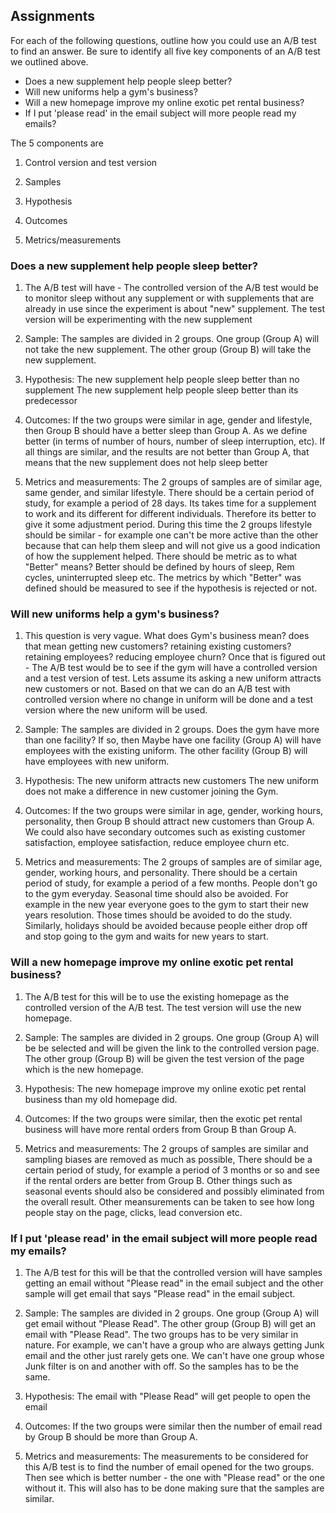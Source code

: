 ## Assignments

For each of the following questions, outline how you could use an A/B test to find an answer. Be sure to identify all five key components of an A/B test we outlined above.

* Does a new supplement help people sleep better?
* Will new uniforms help a gym's business?
* Will a new homepage improve my online exotic pet rental business?
* If I put 'please read' in the email subject will more people read my emails?

The 5 components are 

1) Control version and test version

2) Samples

3) Hypothesis

4) Outcomes

5) Metrics/measurements


### Does a new supplement help people sleep better?

1) The A/B test will have - The controlled version of the A/B test would be to monitor sleep without any supplement or with supplements that are already in use since the experiment is about "new" supplement. The test version will be experimenting with the new supplement

2) Sample: The samples are divided in 2 groups. One group (Group A) will not take the new supplement. The other group (Group B) will take the new supplement. 

3) Hypothesis: The new supplement help people sleep better than no supplement
The new supplement help people sleep better than its predecessor

4) Outcomes: If the two groups were similar in age, gender and lifestyle, then Group B should have a better sleep than Group A. As we define better (in terms of number of hours, number of sleep interruption, etc). If all things are similar, and the results are not better than Group A, that means that the new supplement does not help sleep better

5) Metrics and measurements: The 2 groups of samples are of similar age, same gender, and similar lifestyle. There should be a certain period of study, for example a period of 28 days. Its takes time for a supplement to work and its different for different individuals. Therefore its better to give it some adjustment period. During this time the 2 groups lifestyle should be similar - for example one can't be more active than the other because that can help them sleep and will not give us a good indication of how the supplement helped. 
There should be metric as to what "Better" means? Better should be defined by hours of sleep, Rem cycles, uninterrupted sleep etc.
The metrics by which "Better" was defined should be measured to see if the hypothesis is rejected or not.


### Will new uniforms help a gym's business?

1) This question is very vague. What does Gym's business mean? does that mean getting new customers? retaining existing customers? retaining employees? reducing employee churn? Once that is figured out - The A/B test would be to see if the gym will have a controlled version and a test version of test. 
Lets assume its asking a new uniform attracts new customers or not. Based on that we can do an A/B test with controlled version where no change in uniform will be done and a test version where the new uniform will be used.

2) Sample: The samples are divided in 2 groups. Does the gym have more than one facility? If so, then Maybe have one facility (Group A) will have employees with the existing uniform. The other facility (Group B) will have employees with new uniform. 

3) Hypothesis: The new uniform attracts new customers
The new uniform does not make a difference in new customer joining the Gym.

4) Outcomes: If the two groups were similar in age, gender, working hours, personality, then Group B should attract new customers than Group A. We could also have secondary outcomes such as existing customer satisfaction, employee satisfaction, reduce employee churn etc.

5) Metrics and measurements: The 2 groups of samples are of similar age, gender, working hours, and personality. There should be a certain period of study, for example a period of a few months. People don't go to the gym everyday. Seasonal time should also be avoided. For example in the new year everyone goes to the gym to start their new years resolution. Those times should be avoided to do the study. Similarly, holidays should be avoided because people either drop off and stop going to the gym and waits for new years to start.



### Will a new homepage improve my online exotic pet rental business?

1) The A/B test for this will be to use the existing homepage as the controlled version of the A/B test. The test version will use the new homepage.

2) Sample: The samples are divided in 2 groups. One group (Group A) will be be selected and will be given the link to the controlled version page. The other group (Group B) will be given the test version of the page which is the new homepage. 

3) Hypothesis: The new homepage improve my online exotic pet rental business than my old homepage did.

4) Outcomes: If the two groups were similar, then the exotic pet rental business will have more rental orders from Group B than Group A. 

5) Metrics and measurements: The 2 groups of samples are similar and sampling biases are removed as much as possible, There should be a certain period of study, for example a period of 3 months or so and see if the rental orders are better from Group B. Other things such as seasonal events should also be considered and possibly eliminated from the overall result. Other meansurements can be taken to see how long people stay on the page, clicks, lead conversion etc.


### If I put 'please read' in the email subject will more people read my emails?


1) The A/B test for this will be that the controlled version will have samples getting an email without "Please read" in the email subject and the other sample will get email that says "Please read" in the email subject.

2) Sample: The samples are divided in 2 groups. One group (Group A) will get email without "Please Read". The other group (Group B) will get an email with "Please Read". The two groups has to be very similar in nature. For example, we can't have a group who are always getting Junk email and the other just rarely gets one. We can't have one group whose Junk filter is on and another with off. So the samples has to be the same. 

3) Hypothesis: The email with "Please Read" will get people to open the email

4) Outcomes: If the two groups were similar then the number of email read by Group B should be more than Group A. 

5) Metrics and measurements: The measurements to be considered for this A/B test is to find the number of email opened for the two groups. Then see which is better number - the one with "Please read" or the one without it. This will also has to be done making sure that the samples are similar.